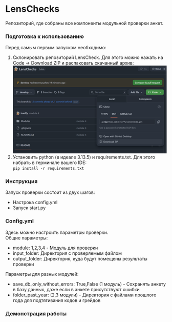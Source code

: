# LensChecks
Репозиторий, где собраны все компоненты модульной проверки анкет.

### Подготовка к использованию
Перед самым первым запуском необходимо:
1. Склонировать репозиторий LensCheck. Для этого можно нажать на Code -> Download ZIP и распаковать скачанный архив: 
![Кнопка Download ZIP](Modules/src/pics/pic1.png)
2. Установить python (в идеале 3.13.5) и requirements.txt. Для этого набрать в терминале вашего IDE: \
```pip install -r requirements.txt```

### Инструкция
Запуск проверки состоит из двух шагов:
- Настрока config.yml
- Запуск start.py

### Config.yml
Здесь можно настроить параметры проверки.\
Общие параметры:

- module: 1,2,3,4 - Модуль для проверки
- input_folder: Директория с проверяемым файлом
- output_folder: Директория, куда будут помещены результаты проверки

Параметры для разных модулей:
- save_db_only_without_errors: True,False (1 модуль) - Сохранять анкету в базу данных, даже если в анкете присутствуют ошибки
- folder_past_year: (2,3 модули) - Директория с файлами прошлого года для подтягивания кодов и грейдов

### Демонстрация работы